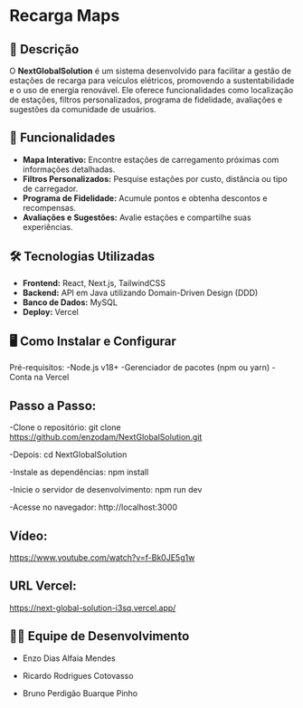 # Recarga Maps

## 📜 Descrição
O **NextGlobalSolution** é um sistema desenvolvido para facilitar a gestão de estações de recarga para veículos elétricos, promovendo a sustentabilidade e o uso de energia renovável. Ele oferece funcionalidades como localização de estações, filtros personalizados, programa de fidelidade, avaliações e sugestões da comunidade de usuários.

## 🚀 Funcionalidades
- **Mapa Interativo:** Encontre estações de carregamento próximas com informações detalhadas.
- **Filtros Personalizados:** Pesquise estações por custo, distância ou tipo de carregador.
- **Programa de Fidelidade:** Acumule pontos e obtenha descontos e recompensas.
- **Avaliações e Sugestões:** Avalie estações e compartilhe suas experiências.

## 🛠️ Tecnologias Utilizadas
- **Frontend:** React, Next.js, TailwindCSS
- **Backend:** API em Java utilizando Domain-Driven Design (DDD)
- **Banco de Dados:** MySQL
- **Deploy:** Vercel

## 🖥️ Como Instalar e Configurar
Pré-requisitos:
-Node.js v18+
-Gerenciador de pacotes (npm ou yarn)
-Conta na Vercel

## Passo a Passo:

-Clone o repositório:
git clone https://github.com/enzodam/NextGlobalSolution.git

-Depois:
cd NextGlobalSolution

-Instale as dependências:
npm install

-Inicie o servidor de desenvolvimento:
npm run dev

-Acesse no navegador:
http://localhost:3000

## Vídeo:
https://www.youtube.com/watch?v=f-Bk0JE5g1w

## URL Vercel:
https://next-global-solution-i3sq.vercel.app/

## 👨‍💻 Equipe de Desenvolvimento
- Enzo Dias Alfaia Mendes
  
- Ricardo Rodrigues Cotovasso
  
- Bruno Perdigão Buarque Pinho
